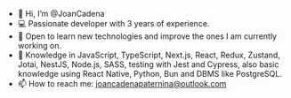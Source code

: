 - 👋 Hi, I’m @JoanCadena
- 💻 Passionate developer with 3 years of experience. 
- 👀 Open to learn new technologies and improve the ones I am currently working on. 
- 🥇 Knowledge in JavaScript, TypeScript, Next.js, React, Redux, Zustand, Jotai, NestJS, Node.js, SASS, testing with Jest and Cypress, also basic knowledge using React Native, Python, Bun and DBMS like PostgreSQL.
- 📫 How to reach me: joancadenapaternina@outlook.com

